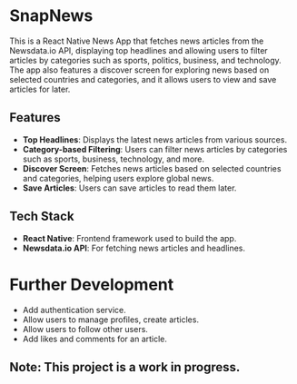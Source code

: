 # SnapNews

This is a React Native News App that fetches news articles from the Newsdata.io API, displaying top headlines and allowing users to filter articles by categories such as sports, politics, business, and technology. The app also features a discover screen for exploring news based on selected countries and categories, and it allows users to view and save articles for later.

## Features

- **Top Headlines**: Displays the latest news articles from various sources.
- **Category-based Filtering**: Users can filter news articles by categories such as sports, business, technology, and more.
- **Discover Screen**: Fetches news articles based on selected countries and categories, helping users explore global news.
- **Save Articles**: Users can save articles to read them later.

## Tech Stack

- **React Native**: Frontend framework used to build the app.
- **Newsdata.io API**: For fetching news articles and headlines.

# Further Development
- Add authentication service.
- Allow users to manage profiles, create articles.
- Allow users to follow other users.
- Add likes and comments for an article.

## Note: This project is a work in progress.
